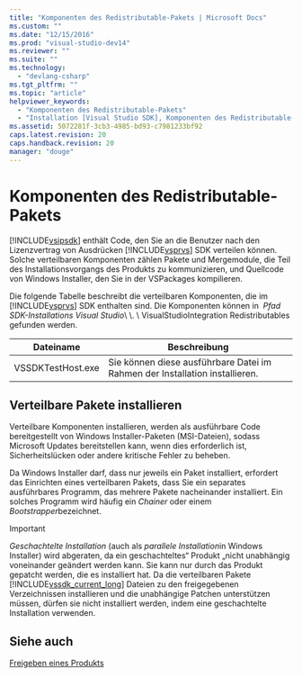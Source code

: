 ```yaml
---
title: "Komponenten des Redistributable-Pakets | Microsoft Docs"
ms.custom: ""
ms.date: "12/15/2016"
ms.prod: "visual-studio-dev14"
ms.reviewer: ""
ms.suite: ""
ms.technology: 
  - "devlang-csharp"
ms.tgt_pltfrm: ""
ms.topic: "article"
helpviewer_keywords: 
  - "Komponenten des Redistributable-Pakets"
  - "Installation [Visual Studio SDK], Komponenten des Redistributable-Pakets"
ms.assetid: 5072281f-3cb3-4985-bd93-c7981233bf92
caps.latest.revision: 20
caps.handback.revision: 20
manager: "douge"
---
```

# Komponenten des Redistributable-Pakets
[!INCLUDE[vsipsdk](../extensibility/includes/vsipsdk_md.md)] enthält Code, den Sie an die Benutzer nach den Lizenzvertrag von Ausdrücken [!INCLUDE[vsprvs](../code-quality/includes/vsprvs_md.md)] SDK verteilen können.  Solche verteilbaren Komponenten zählen Pakete und Mergemodule, die Teil des Installationsvorgangs des Produkts zu kommunizieren, und Quellcode von Windows Installer, den Sie in der VSPackages kompilieren.  
  
 Die folgende Tabelle beschreibt die verteilbaren Komponenten, die im [!INCLUDE[vsprvs](../code-quality/includes/vsprvs_md.md)] SDK enthalten sind.  Die Komponenten können in  *Pfad SDK\-Installations Visual Studio*\\ \\. \\ VisualStudioIntegration Redistributables gefunden werden.  
  
|Dateiname|Beschreibung|  
|---------------|------------------|  
|VSSDKTestHost.exe|Sie können diese ausführbare Datei im Rahmen der Installation installieren.|  
  
## Verteilbare Pakete installieren  
 Verteilbare Komponenten installieren, werden als ausführbare Code bereitgestellt von Windows Installer\-Paketen \(MSI\-Dateien\), sodass Microsoft Updates bereitstellen kann, wenn dies erforderlich ist, Sicherheitslücken oder andere kritische Fehler zu beheben.  
  
 Da Windows Installer darf, dass nur jeweils ein Paket installiert, erfordert das Einrichten eines verteilbaren Pakets, dass Sie ein separates ausführbares Programm, das mehrere Pakete nacheinander installiert.  Ein solches Programm wird häufig ein *Chainer* oder einem *Bootstrapper*bezeichnet.  
  
> [!IMPORTANT]
>  *Geschachtelte Installation* \(auch als *parallele Installation*in Windows Installer\) wird abgeraten, da ein geschachteltes“ Produkt „nicht unabhängig voneinander geändert werden kann.  Sie kann nur durch das Produkt gepatcht werden, die es installiert hat.  Da die verteilbaren Pakete [!INCLUDE[vssdk_current_long](../misc/includes/vssdk_current_long_md.md)] Dateien zu den freigegebenen Verzeichnissen installieren und die unabhängige Patchen unterstützen müssen, dürfen sie nicht installiert werden, indem eine geschachtelte Installation verwenden.  
  
## Siehe auch  
 [Freigeben eines Produkts](../misc/releasing-a-visual-studio-integration-product.md)